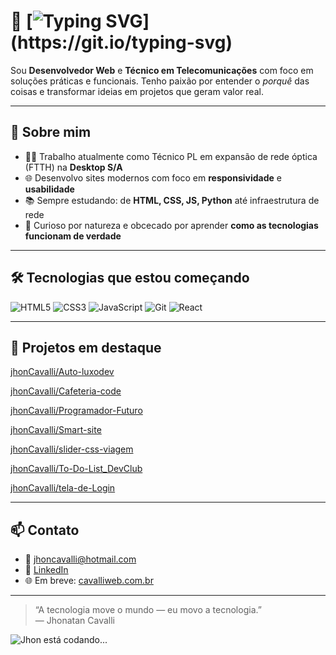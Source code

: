 

# 👋 [![Typing SVG](https://readme-typing-svg.demolab.com?font=Fira+Code&pause=800&color=00BFFF&center=true&vCenter=true&width=600&lines=Olá%2C+eu+sou+Jhonatan+Cavalli!;Desenvolvedor+Web+e+Técnico+em+Telecom;Apaixonado+por+aprender+e+resolver+problemas!)](https://git.io/typing-svg)

Sou **Desenvolvedor Web** e **Técnico em Telecomunicações** com foco em soluções práticas e funcionais. Tenho paixão por entender o _porquê_ das coisas e transformar ideias em projetos que geram valor real.

---

## 🚀 Sobre mim

- 👨‍💻 Trabalho atualmente como Técnico PL em expansão de rede óptica (FTTH) na **Desktop S/A**
- 🌐 Desenvolvo sites modernos com foco em **responsividade** e **usabilidade**
- 📚 Sempre estudando: de **HTML, CSS, JS, Python** até infraestrutura de rede
- 🧠 Curioso por natureza e obcecado por aprender **como as tecnologias funcionam de verdade**

---

## 🛠️ Tecnologias que estou começando

![HTML5](https://img.shields.io/badge/-HTML5-E34F26?style=flat&logo=html5&logoColor=fff)
![CSS3](https://img.shields.io/badge/-CSS3-1572B6?style=flat&logo=css3)
![JavaScript](https://img.shields.io/badge/-JavaScript-F7DF1E?style=flat&logo=javascript&logoColor=000)
![Git](https://img.shields.io/badge/-Git-F05032?style=flat&logo=git&logoColor=fff)
![React](https://img.shields.io/badge/-React-1572B6?style=flat&logo=React&logoColor=fff)

---

## 📂 Projetos em destaque

[jhonCavalli/Auto-luxodev](https://github.com/jhonCavalli/Auto-luxodev)

[jhonCavalli/Cafeteria-code](https://github.com/jhonCavalli/Cafeteria-code)

[jhonCavalli/Programador-Futuro](https://github.com/jhonCavalli/Programador-Futuro)

[jhonCavalli/Smart-site](https://github.com/jhonCavalli/Smart-site)

[jhonCavalli/slider-css-viagem](https://github.com/jhonCavalli/slider-css-viagem)

[jhonCavalli/To-Do-List_DevClub](https://github.com/jhonCavalli/To-Do-List_DevClub)

[jhonCavalli/tela-de-Login
](https://github.com/jhonCavalli/tela-de-Login)

---

## 📫 Contato

- 📧 jhoncavalli@hotmail.com  
- 💼 [LinkedIn](https://wwww.linkedin.com/in/jhonatan-cavalli-647b57338/)  
- 🌐 Em breve: [cavalliweb.com.br](https://cavalliweb.com.br)

---

> “A tecnologia move o mundo — eu movo a tecnologia.”  
> — Jhonatan Cavalli

![Jhon está codando...](https://readme-status.vercel.app/api?user=seu-usuario)





